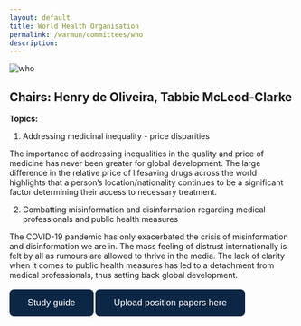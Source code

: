 ```yaml
---
layout: default
title: World Health Organisation
permalink: /warmun/committees/who
description:
---
```

![who](https://user-images.githubusercontent.com/55463665/138574210-5c08d2ad-7f04-48cd-b2fb-6ded24d1b04c.jpg)
## Chairs: Henry de Oliveira, Tabbie McLeod-Clarke
<b>Topics:</b>
  1. Addressing medicinal inequality - price disparities

The importance of addressing inequalities in the quality and price of medicine has never been greater for global development. The large difference in the relative price of lifesaving drugs across the world highlights that a person’s location/nationality continues to be a significant factor determining their access to necessary treatment.

  2. Combatting misinformation and disinformation regarding medical professionals and public health measures

The COVID-19 pandemic has only exacerbated the crisis of misinformation and disinformation we are in. The mass feeling of distrust internationally is felt by all as rumours are allowed to thrive in the media. The lack of clarity when it comes to public health measures has led to a detachment from medical professionals, thus setting back global development.
<br><br>
<a href="https://github.com/warwick-un-society/warwick-un-society.github.io/raw/master/WHO%20WarMUN%2021%20Background%20Guide.pdf"><button style="background-color:#0C2745;border: none; border-radius: 8px; color: white; padding: 15px 32px; text-align: center; text-decoration: none; display: inline-block; font-size: 16px; cursor: pointer;">Study guide</button></a>
<a href="https://drive.google.com/drive/folders/1AH5kTrBCmcvqJUvrwqBZSLrMaGnse94w?usp=sharing"><button style="background-color:#0C2745;border: none; border-radius: 8px; color: white; padding: 15px 32px; text-align: center; text-decoration: none; display: inline-block; font-size: 16px; cursor: pointer;">Upload position papers here</button></a>

